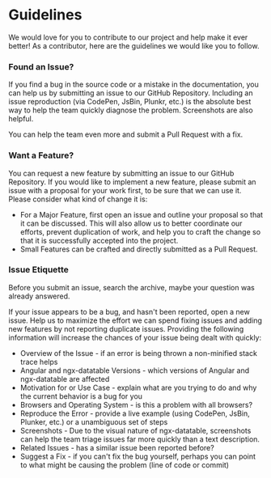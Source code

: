 # Guidelines

We would love for you to contribute to our project and help make it ever better!
As a contributor, here are the guidelines we would like you to follow.

### Found an Issue?

If you find a bug in the source code or a mistake in the documentation, you can help us
by submitting an issue to our GitHub Repository. Including an issue reproduction
(via CodePen, JsBin, Plunkr, etc.) is the absolute best way to help the team quickly diagnose the
problem. Screenshots are also helpful.

You can help the team even more and submit a Pull Request with a fix.

### Want a Feature?

You can request a new feature by submitting an issue to our GitHub Repository.
If you would like to implement a new feature, please submit an issue with a proposal for your work first,
to be sure that we can use it. Please consider what kind of change it is:

- For a Major Feature, first open an issue and outline your proposal so that it can be discussed.
  This will also allow us to better coordinate our efforts, prevent duplication of work, and help you
  to craft the change so that it is successfully accepted into the project.
- Small Features can be crafted and directly submitted as a Pull Request.

### Issue Etiquette

Before you submit an issue, search the archive, maybe your question was already answered.

If your issue appears to be a bug, and hasn't been reported, open a new issue. Help us
to maximize the effort we can spend fixing issues and adding new features by not reporting
duplicate issues. Providing the following information will increase the chances of your issue being dealt with quickly:

- Overview of the Issue - if an error is being thrown a non-minified stack trace helps
- Angular and ngx-datatable Versions - which versions of Angular and ngx-datatable are affected
- Motivation for or Use Case - explain what are you trying to do and why the current behavior is a bug for you
- Browsers and Operating System - is this a problem with all browsers?
- Reproduce the Error - provide a live example (using CodePen, JsBin, Plunker, etc.) or a unambiguous set of steps
- Screenshots - Due to the visual nature of ngx-datatable, screenshots can help the team triage issues far more quickly than a text description.
- Related Issues - has a similar issue been reported before?
- Suggest a Fix - if you can't fix the bug yourself, perhaps you can point to what might be causing the problem (line of code or commit)
